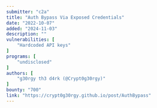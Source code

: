 ```yaml
---
submitter: "c2a"
title: "Auth Bypass Via Exposed Credentials"
date: "2022-10-07"
added: "2024-11-03"
description: ""
vulnerabilities: [
    "Hardcoded API keys"
]
programs: [
    "undisclosed"
]
authors: [
    "g30rgy th3 d4rk (@Crypt0g30rgy)"
]
bounty: "700"
link: "https://crypt0g30rgy.github.io/post/AuthBypass"
---
```




